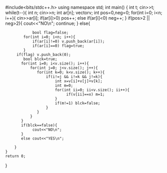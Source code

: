 #include<bits/stdc++.h>
using namespace std;
int main()
{
    int t;
    cin>>t;
    while(t--){
        int n;
        cin>>n;
        int ar[n];
        vector<int>v;
        int pos=0,neg=0;
        for(int i=0; i<n; i++){
            cin>>ar[i];
            if(ar[i]>0) pos++;
            else if(ar[i]<0) neg++;
        }
        if(pos>2 || neg>2){
            cout<<"NO\n";
            continue;
        }
        else{
 
                bool flag=false;
            for(int i=0; i<n; i++){
                if(ar[i]!=0) v.push_back(ar[i]);
                if(ar[i]==0) flag=true;
            }
         if(flag) v.push_back(0);
            bool blck=true;
           for(int i=0; i<v.size(); i++){
               for(int j=0; j<v.size(); j++){
                  for(int k=0; k<v.size(); k++){
                      if(i!=j && i!=k && j!=k){
                          int x=v[i]+v[j]+v[k];
                          int m=0;
                          for(int ii=0; ii<v.size(); ii++){
                               if(v[ii]==x) m=1;
                          }
                          if(m!=1) blck=false;
                      }
                  }
               }
           }
           if(blck==false){
                cout<<"NO\n";
           }
           else cout<<"YES\n";
 
        }
    }
    return 0;
}

